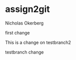 # assign2git
Nicholas Okerberg


first change


This is a change on testbranch2

testbranch change

